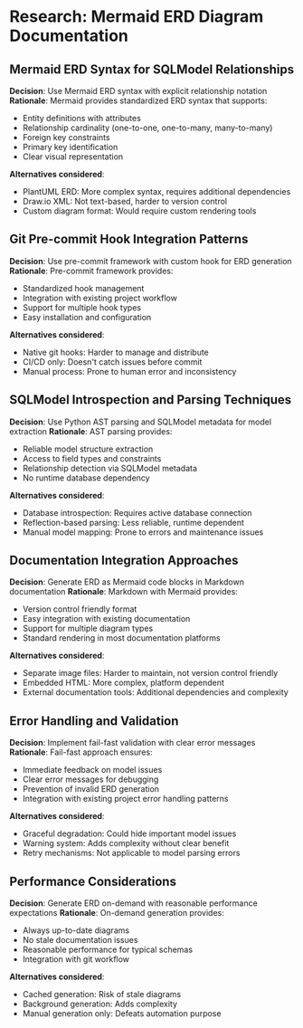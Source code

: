 # Research: Mermaid ERD Diagram Documentation

## Mermaid ERD Syntax for SQLModel Relationships

**Decision**: Use Mermaid ERD syntax with explicit relationship notation
**Rationale**: Mermaid provides standardized ERD syntax that supports:
- Entity definitions with attributes
- Relationship cardinality (one-to-one, one-to-many, many-to-many)
- Foreign key constraints
- Primary key identification
- Clear visual representation

**Alternatives considered**:
- PlantUML ERD: More complex syntax, requires additional dependencies
- Draw.io XML: Not text-based, harder to version control
- Custom diagram format: Would require custom rendering tools

## Git Pre-commit Hook Integration Patterns

**Decision**: Use pre-commit framework with custom hook for ERD generation
**Rationale**: Pre-commit framework provides:
- Standardized hook management
- Integration with existing project workflow
- Support for multiple hook types
- Easy installation and configuration

**Alternatives considered**:
- Native git hooks: Harder to manage and distribute
- CI/CD only: Doesn't catch issues before commit
- Manual process: Prone to human error and inconsistency

## SQLModel Introspection and Parsing Techniques

**Decision**: Use Python AST parsing and SQLModel metadata for model extraction
**Rationale**: AST parsing provides:
- Reliable model structure extraction
- Access to field types and constraints
- Relationship detection via SQLModel metadata
- No runtime database dependency

**Alternatives considered**:
- Database introspection: Requires active database connection
- Reflection-based parsing: Less reliable, runtime dependent
- Manual model mapping: Prone to errors and maintenance issues

## Documentation Integration Approaches

**Decision**: Generate ERD as Mermaid code blocks in Markdown documentation
**Rationale**: Markdown with Mermaid provides:
- Version control friendly format
- Easy integration with existing documentation
- Support for multiple diagram types
- Standard rendering in most documentation platforms

**Alternatives considered**:
- Separate image files: Harder to maintain, not version control friendly
- Embedded HTML: More complex, platform dependent
- External documentation tools: Additional dependencies and complexity

## Error Handling and Validation

**Decision**: Implement fail-fast validation with clear error messages
**Rationale**: Fail-fast approach ensures:
- Immediate feedback on model issues
- Clear error messages for debugging
- Prevention of invalid ERD generation
- Integration with existing project error handling patterns

**Alternatives considered**:
- Graceful degradation: Could hide important model issues
- Warning system: Adds complexity without clear benefit
- Retry mechanisms: Not applicable to model parsing errors

## Performance Considerations

**Decision**: Generate ERD on-demand with reasonable performance expectations
**Rationale**: On-demand generation provides:
- Always up-to-date diagrams
- No stale documentation issues
- Reasonable performance for typical schemas
- Integration with git workflow

**Alternatives considered**:
- Cached generation: Risk of stale diagrams
- Background generation: Adds complexity
- Manual generation only: Defeats automation purpose

